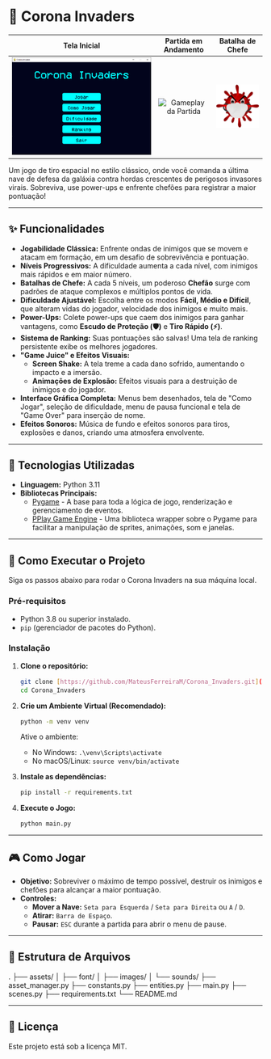 # 👾 Corona Invaders

| Tela Inicial | Partida em Andamento | Batalha de Chefe |
|:---:|:---:|:---:|
| ![Tela Inicial do Jogo](assets/images/menu.png) | ![Gameplay da Partida](assets/images/gameplay.png) | ![Batalha contra o Chefe](assets/images/boss.png) |

Um jogo de tiro espacial no estilo clássico, onde você comanda a última nave de defesa da galáxia contra hordas crescentes de perigosos invasores virais. Sobreviva, use power-ups e enfrente chefões para registrar a maior pontuação!

---

## ✨ Funcionalidades

* **Jogabilidade Clássica:** Enfrente ondas de inimigos que se movem e atacam em formação, em um desafio de sobrevivência e pontuação.
* **Níveis Progressivos:** A dificuldade aumenta a cada nível, com inimigos mais rápidos e em maior número.
* **Batalhas de Chefe:** A cada 5 níveis, um poderoso **Chefão** surge com padrões de ataque complexos e múltiplos pontos de vida.
* **Dificuldade Ajustável:** Escolha entre os modos **Fácil, Médio e Difícil**, que alteram vidas do jogador, velocidade dos inimigos e muito mais.
* **Power-Ups:** Colete power-ups que caem dos inimigos para ganhar vantagens, como **Escudo de Proteção (🛡️)** e **Tiro Rápido (⚡)**.
* **Sistema de Ranking:** Suas pontuações são salvas! Uma tela de ranking persistente exibe os melhores jogadores.
* **"Game Juice" e Efeitos Visuais:**
    * **Screen Shake:** A tela treme a cada dano sofrido, aumentando o impacto e a imersão.
    * **Animações de Explosão:** Efeitos visuais para a destruição de inimigos e do jogador.
* **Interface Gráfica Completa:** Menus bem desenhados, tela de "Como Jogar", seleção de dificuldade, menu de pausa funcional e tela de "Game Over" para inserção de nome.
* **Efeitos Sonoros:** Música de fundo e efeitos sonoros para tiros, explosões e danos, criando uma atmosfera envolvente.

---

## 🔧 Tecnologias Utilizadas

* **Linguagem:** Python 3.11
* **Bibliotecas Principais:**
    * [Pygame](https://www.pygame.org/) - A base para toda a lógica de jogo, renderização e gerenciamento de eventos.
    * [PPlay Game Engine](https://github.com/pplay-gengine/pplay) - Uma biblioteca wrapper sobre o Pygame para facilitar a manipulação de sprites, animações, som e janelas.

---

## 🚀 Como Executar o Projeto

Siga os passos abaixo para rodar o Corona Invaders na sua máquina local.

### Pré-requisitos

* Python 3.8 ou superior instalado.
* `pip` (gerenciador de pacotes do Python).

### Instalação

1.  **Clone o repositório:**
    ```sh
    git clone [https://github.com/MateusFerreiraM/Corona_Invaders.git](https://github.com/MateusFerreiraM/Corona_Invaders.git)
    cd Corona_Invaders
    ```

2.  **Crie um Ambiente Virtual (Recomendado):**
    ```sh
    python -m venv venv
    ```
    Ative o ambiente:
    * No Windows: `.\venv\Scripts\activate`
    * No macOS/Linux: `source venv/bin/activate`

3.  **Instale as dependências:**
    ```sh
    pip install -r requirements.txt
    ```

4.  **Execute o Jogo:**
    ```sh
    python main.py
    ```

---

## 🎮 Como Jogar

* **Objetivo:** Sobreviver o máximo de tempo possível, destruir os inimigos e chefões para alcançar a maior pontuação.
* **Controles:**
    * **Mover a Nave:** `Seta para Esquerda` / `Seta para Direita` ou `A` / `D`.
    * **Atirar:** `Barra de Espaço`.
    * **Pausar:** `ESC` durante a partida para abrir o menu de pause.

---

## 📂 Estrutura de Arquivos
.
├── assets/
│   ├── font/
│   ├── images/
│   └── sounds/
├── asset_manager.py
├── constants.py
├── entities.py
├── main.py
├── scenes.py
├── requirements.txt
└── README.md

---

## 📄 Licença

Este projeto está sob a licença MIT.
